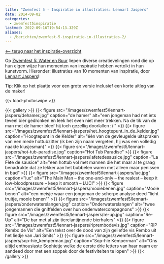 ```yaml
---
title: "Zwemfest 5 - Inspiratie in illustraties: Lennart Jaspers"
date: 2014-09-02
categories:
  - zwemfest5inspiratie
lastmod: 2022-09-16T19:54:13.329Z
aliases:
  - /berichten/zwemfest-5-inspiratie-in-illustraties-2/
---
```

[<-- terug naar het inspiratie-overzicht](/berichten/zwemfest-5-in-tekst-en-beeld/) 

Op [Zwemfest 5: Water en Buur](/zwemfest/2014/) liepen diverse creatievelingen rond die op hun eigen wijze hun momenten van inspiratie hebben vertolkt in hun kunstvorm. Hieronder: illustraties van 10 momenten van inspiratie, door [Lennart Jaspers](http://cargocollective.com/lart)!

Tip: Klik op het plaatje voor een grote versie inclusief een korte uitleg van de maker!
<!--more-->

{{< load-photoswipe >}}

{{< gallery >}}
  {{< figure src="/images/zwemfest5/lennart-jaspers/dehamer.jpg" caption="de hamer" alt="een jongeman had net iets teveel bier gedronken en leek het even niet meer trekken. Na de tik van de man met de hamer bleef hij toch gezellig doorlallen :) " >}}
  {{< figure src="/images/zwemfest5/lennart-jaspers/het_hoogtepunt_in_de_kelder.jpg" caption="Hoogtepunt in de Kelder" alt="één van de gevleugelde uitspraken van een mede hottubzitter (ik ben zijn naam vergeten, hij was een volledig naakte klusjesman)" >}}
  {{< figure src="/images/zwemfest5/lennart-jaspers/hot-tub-paradise.jpg" caption="Hot Tub Paradise" >}}
  {{< figure src="/images/zwemfest5/lennart-jaspers/lafetedesausice.jpg" caption="La Fète de sausice" alt="een hottub vol met mannen die het maar al te graag benadrukte dat ze lekker aan het bubbelen waren met alleen maar penissen in bad" >}}
  {{< figure src="/images/zwemfest5/lennart-jaspers/luc.jpg" caption="luc" alt="The Main Man – the one-and-only – the realest – keep it low-bloodpressure – keep it smooth – LUC!" >}}
  {{< figure src="/images/zwemfest5/lennart-jaspers/mooiebenen.jpg" caption="Mooie benen" alt="een meisje waar een jongeman de scherpe analyse deed “licht truitje, mooie benen”" >}}
  {{< figure src="/images/zwemfest5/lennart-jaspers/onderwaterslangen.jpg" caption="Onderwaterslangen" alt="twee jongemannen die gniffelden over hun onderwatercompagnons" >}}
  {{< figure src="/images/zwemfest5/lennart-jaspers/re-up.jpg" caption="Re-Up" alt="De bar met al zijn tierelantijnende bierhalers" >}}
  {{< figure src="/images/zwemfest5/lennart-jaspers/riprembodevis.jpg" caption="RIP Rembo de Vis" alt="Een tekst over de dood van zijn geliefde vis Rembo uit het liedje van Jari Smits" >}}
  {{< figure src="/images/zwemfest5/lennart-jaspers/sop-hie_kemperman.jpg" caption="Sop-hie Kemperman" alt="Ons altijd enthousiaste Sophietje welke de eerste drie letters van haar naam eer aandeed door met een soppak door de festiviteiten te lopen" >}}
{{< /gallery >}}


